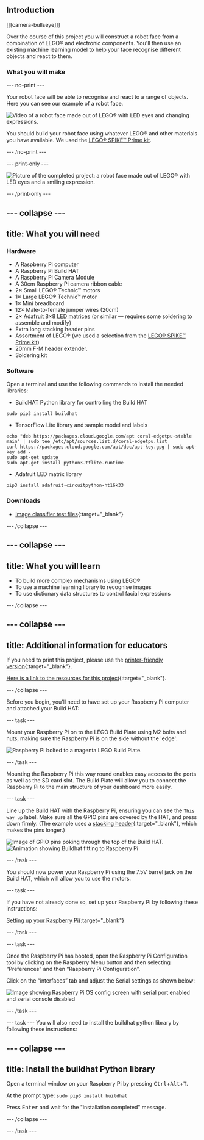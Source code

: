 ## Introduction

[[[camera-bullseye]]]

Over the course of this project you will construct a robot face from a combination of LEGO® and electronic components. You'll then use an existing machine learning model to help your face recognise different objects and react to them. 

### What you will make

--- no-print ---

Your robot face will be able to recognise and react to a range of objects. Here you can see our example of a robot face.

![Video of a robot face made out of LEGO® with LED eyes and changing expressions.](images/robot_face.gif)

You should build your robot face using whatever LEGO® and other materials you have available. We used the [LEGO® SPIKE™ Prime kit](https://education.lego.com/en-gb/product/spike-prime).

--- /no-print ---

--- print-only ---

![Picture of the completed project: a robot face made out of LEGO® with LED eyes and a smiling expression.](images/robot_face.jpg)

--- /print-only ---

--- collapse ---
---
title: What you will need
---
### Hardware

+ A Raspberry Pi computer
+ A Raspberry Pi Build HAT
+ A Raspberry Pi Camera Module
+ A 30cm Raspberry Pi camera ribbon cable
+ 2× Small LEGO® Technic™ motors
+ 1× Large LEGO® Technic™ motor
+ 1× Mini breadboard
+ 12× Male-to-female jumper wires (20cm)
+ 2× [Adafruit 8×8 LED matrices](https://www.adafruit.com/product/1049) (or similar — requires some soldering to assemble and modify)
+ Extra long stacking header pins
+ Assortment of LEGO® (we used a selection from the [LEGO® SPIKE™ Prime kit](https://education.lego.com/en-gb/product/spike-prime))
+ 20mm F-M header extender.
+ Soldering kit

### Software

Open a terminal and use the following commands to install the needed libraries:

+ BuildHAT Python library for controlling the Build HAT

```
sudo pip3 install buildhat
```

+ TensorFlow Lite library and sample model and labels

```
echo "deb https://packages.cloud.google.com/apt coral-edgetpu-stable main" | sudo tee /etc/apt/sources.list.d/coral-edgetpu.list
curl https://packages.cloud.google.com/apt/doc/apt-key.gpg | sudo apt-key add -
sudo apt-get update
sudo apt-get install python3-tflite-runtime
```

+ Adafruit LED matrix library

```
pip3 install adafruit-circuitpython-ht16k33
```

### Downloads

+ [Image classifier test files](https://rpf.io/p/en/lego-robot-face-go){:target="_blank"}

--- /collapse ---

--- collapse ---
---
title: What you will learn
---

+ To build more complex mechanisms using LEGO®
+ To use a machine learning library to recognise images
+ To use dictionary data structures to control facial expressions

--- /collapse ---

--- collapse ---
---
title: Additional information for educators
---

If you need to print this project, please use the [printer-friendly version](https://projects.raspberrypi.org/en/projects/robot-face/print){:target="_blank"}.

[Here is a link to the resources for this project](https://rpf.io/p/en/lego-robot-face-go){:target="_blank"}.

--- /collapse ---

Before you begin, you'll need to have set up your Raspberry Pi computer and attached your Build HAT:

--- task ---

Mount your Raspberry Pi on to the LEGO Build Plate using M2 bolts and nuts, making sure the Raspberry Pi is on the side without the 'edge':

 ![Raspberry Pi bolted to a magenta LEGO Build Plate.](images/build_11.jpg)

--- /task ---

Mounting the Raspberry Pi this way round enables easy access to the ports as well as the SD card slot. The Build Plate will allow you to connect the Raspberry Pi to the main structure of your dashboard more easily.

--- task ---

Line up the Build HAT with the Raspberry Pi, ensuring you can see the `This way up` label. Make sure all the GPIO pins are covered by the HAT, and press down firmly. (The example uses a [stacking header](https://www.adafruit.com/product/2223){:target="_blank"}, which makes the pins longer.)

![Image of GPIO pins poking through the top of the Build HAT.](images/build_15.jpg)
![Animation showing Buildhat fitting to Raspberry Pi](images/haton.gif)

--- /task ---

You should now power your Raspberry Pi using the 7.5V barrel jack on the Build HAT, which will allow you to use the motors. 

--- task ---

If you have not already done so, set up your Raspberry Pi by following these instructions:

[Setting up your Raspberry Pi](https://projects.raspberrypi.org/en/projects/raspberry-pi-setting-up){:target="_blank"}

--- /task ---

--- task ---

Once the Raspberry Pi has booted, open the Raspberry Pi Configuration tool by clicking on the Raspberry Menu button and then selecting “Preferences” and then “Raspberry Pi Configuration”.

Click on the “interfaces” tab and adjust the Serial settings as shown below:

![Image showing Raspberry Pi OS config screen with serial port enabled and serial console disabled](images/configshot.jpg)

--- /task ---

--- task ---
You will also need to install the buildhat python library by following these instructions: 

--- collapse ---
---
title: Install the buildhat Python library
---

Open a terminal window on your Raspberry Pi by pressing <kbd>Ctrl</kbd>+<kbd>Alt</kbd>+<kbd>T</kbd>.

At the prompt type: `sudo pip3 install buildhat`

Press <kbd>Enter</kbd> and wait for the "installation completed" message.

--- /collapse ---

--- /task ---
